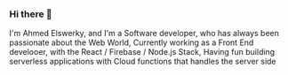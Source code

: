 ### Hi there 👋
I'm Ahmed Elswerky, and I'm a Software developer, who has always been passionate about the Web World,
Currently working as a Front End develooer, with the React / Firebase / Node.js  Stack,
Having fun building serverless applications with Cloud functions that handles the server side 
